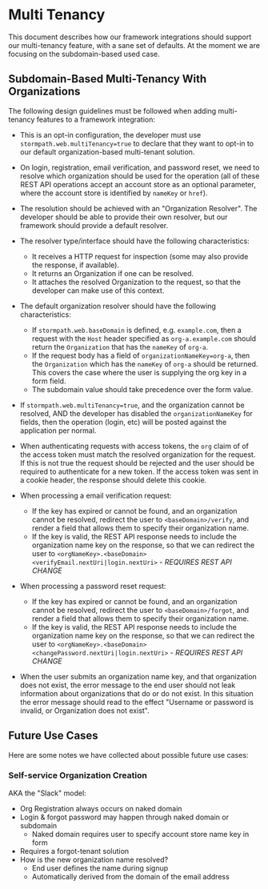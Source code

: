 # Multi Tenancy

This document describes how our framework integrations should support our multi-tenancy feature, with a sane set of defaults.  At the moment we are focusing on the subdomain-based used case.

## Subdomain-Based Multi-Tenancy With Organizations

The following design guidelines must be followed when adding multi-tenancy features to a framework integration:

* This is an opt-in configuration, the developer must use `stormpath.web.multiTenancy=true` to declare that they want to opt-in to our default organization-based multi-tenant solution.

* On login, registration, email verification, and password reset, we need to resolve which organization should be used for the operation (all of these REST API operations accept an account store as an optional parameter, where the account store is identified by `nameKey` or `href`).  

* The resolution should be achieved with an "Organization Resolver".  The developer should be able to provide their own resolver, but our framework should provide a default resolver.  

* The resolver type/interface should have the following characteristics:
    - It receives a HTTP request for inspection (some may also provide the response, if available).
    - It returns an Organization if one can be resolved.
    - It attaches the resolved Organization to the request, so that the developer can make use of this context.

* The default organization resolver should have the following characteristics:

    - If `stormpath.web.baseDomain` is defined, e.g. `example.com`, then a request with the `Host` header specified as `org-a.example.com` should return the `Organization` that has the `nameKey` of `org-a`.
    - If the request body has a field of `organizationNameKey=org-a`, then the `Organization` which has the `nameKey` of `org-a` should be returned.  This covers the case where the user is supplying the org key in a form field.
    - The subdomain value should take precedence over the form value.

* If `stormpath.web.multiTenancy=true`, and the organization cannot be resolved, AND the developer has disabled the `organizationNameKey` for fields, then the operation (login, etc) will be posted against the application per normal.

* When authenticating requests with access tokens, the `org` claim of of the access token must match the resolved organization for the request.  If this is
not true the request should be rejected and the user should be required to authenticate for a new token.  If the access token was sent in a cookie header, the response should delete this cookie.

* When processing a email verification request:
    - If the key has expired or cannot be found, and an organization cannot be resolved, redirect the user to `<baseDomain>/verify`, and render a field that allows them to specify their organization name.
    - If the key is valid, the REST API response needs to include the organization name key on the response, so that we can redirect the user to `<orgNameKey>.<baseDomain><verifyEmail.nextUri|login.nextUri>` - *REQUIRES REST API CHANGE*

* When processing a password reset request:
    - If the key has expired or cannot be found, and an organization cannot be resolved, redirect the user to `<baseDomain>/forgot`, and render a field that allows them to specify their organization name.
    - If the key is valid, the REST API response needs to include the organization name key on the response, so that we can redirect the user to `<orgNameKey>.<baseDomain><changePassword.nextUri|login.nextUri>` - *REQUIRES REST API CHANGE*

* When the user submits an organization name key, and that organization does not exist, the error message to the end user should not leak information about organizations that do or do not exist.  In this situation the error message should read to the effect "Username or password is invalid, or Organization does not exist".

## Future Use Cases

Here are some notes we have collected about possible future use cases:

### Self-service Organization Creation

AKA the "Slack" model:

- Org Registration always occurs on naked domain
- Login & forgot password may happen through naked domain or subdomain
    + Naked domain requires user to specify account store name key in form
- Requires a forgot-tenant solution 
- How is the new organization name resolved?
    + End user defines the name during signup
    + Automatically derived from the domain of the email address
